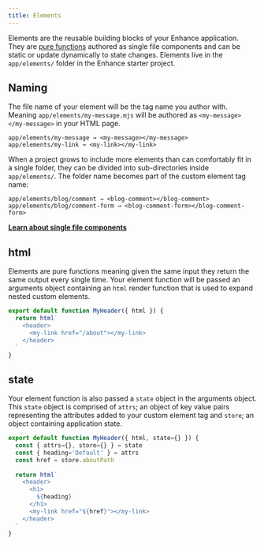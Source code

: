 ```yaml
---
title: Elements
---
```


Elements are the reusable building blocks of your Enhance application. They are [pure functions](https://en.wikipedia.org/wiki/Pure_function) authored as single file components and can be static or update dynamically to state changes. Elements live in the `app/elements/` folder in the Enhance starter project.

## Naming

The file name of your element will be the tag name you author with. Meaning `app/elements/my-message.mjs` will be authored as `<my-message></my-message>` in your HTML page.

```
app/elements/my-message → <my-message></my-message>
app/elements/my-link → <my-link></my-link>
```

When a project grows to include more elements than can comfortably fit in a single folder, they can be divided into sub-directories inside `app/elements/`.
The folder name becomes part of the custom element tag name:

```
app/elements/blog/comment → <blog-comment></blog-comment>
app/elements/blog/comment-form → <blog-comment-form></blog-comment-form>
```

<doc-callout level="none" mark="📄">

**[Learn about single file components](/docs/learn/concepts/single-file-components)**

</doc-callout>

## html
Elements are pure functions meaning given the same input they return the same output every single time.
Your element function will be passed an arguments object containing an `html` render function that is used to expand nested custom elements.

```javascript
export default function MyHeader({ html }) {
  return html`
    <header>
      <my-link href="/about"></my-link>
    </header>
  `
}
```

## state
Your element function is also passed a `state` object in the arguments object.
This `state` object is comprised of `attrs`; an object of key value pairs representing the attributes added to your custom element tag and `store`; an object containing application state.

```javascript
export default function MyHeader({ html, state={} }) {
  const { attrs={}, store={} } = state
  const { heading='Default' } = attrs
  const href = store.aboutPath
  
  return html`
    <header>
      <h1>
        ${heading}
      </h1>
      <my-link href="${href}"></my-link>
    </header>
  `
}
```


